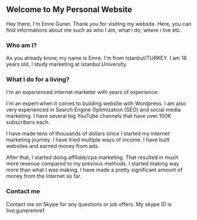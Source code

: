 ## Welcome to My Personal Website


Hey there, I'm Emre Guner. Thank you for visiting my website. Here, you can find informations about me such as who I am, what i do, where i live etc.



### Who am I?


As you already know, my name is Emre. I'm from Istanbul/TURKEY. I am 18 years old, I study marketing at Istanbul University.



### What I do for a living?


I'm an experienced internet marketer with years of experience.


I'm an expert when it comes to building website with Wordpress. I am also very experienced in Search Engine Optimization (SEO) and social media marketing. I have several big YouTube channels that have over 100K subscribers each.


I have made tens of thousands of dollars since I started my internet marketing journey. I have tried multiple ways of income. I have built websites and earned money from ads.


After that, I started doing affiliate/cpa marketing. That resulted in much more revenue compared to my previous methods. I started making way more than what I was making. I have made a pretty significant amount of money from the Internet so far.



### Contact me


Contact me on Skype for any questions or job offers. My skype ID is live:guneremre1
